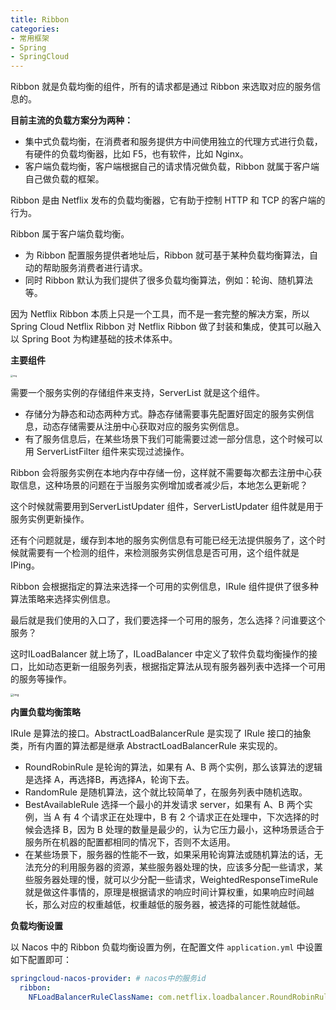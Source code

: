 ```yaml
---
title: Ribbon
categories: 
- 常用框架
- Spring
- SpringCloud
---
```


Ribbon 就是负载均衡的组件，所有的请求都是通过 Ribbon 来选取对应的服务信息的。

**目前主流的负载方案分为两种：**

- 集中式负载均衡，在消费者和服务提供方中间使用独立的代理方式进行负载，有硬件的负载均衡器，比如 F5，也有软件，比如 Nginx。
- 客户端负载均衡，客户端根据自己的请求情况做负载，Ribbon 就属于客户端自己做负载的框架。

Ribbon 是由 Netflix 发布的负载均衡器，它有助于控制 HTTP 和 TCP 的客户端的行为。

Ribbon 属于客户端负载均衡。

- 为 Ribbon 配置服务提供者地址后，Ribbon 就可基于某种负载均衡算法，自动的帮助服务消费者进行请求。
- 同时 Ribbon 默认为我们提供了很多负载均衡算法，例如：轮询、随机算法等。

因为 Netflix Ribbon 本质上只是一个工具，而不是一套完整的解决方案，所以 Spring Cloud Netflix Ribbon 对 Netflix Ribbon 做了封装和集成，使其可以融入以 Spring Boot 为构建基础的技术体系中。

**主要组件**

<img src="https://img-blog.csdnimg.cn/d2ecf9e82137430fa123900844fb0ed5.png" alt="img" style="zoom:25%;" />

需要一个服务实例的存储组件来支持，ServerList 就是这个组件。

- 存储分为静态和动态两种方式。静态存储需要事先配置好固定的服务实例信息，动态存储需要从注册中心获取对应的服务实例信息。
- 有了服务信息后，在某些场景下我们可能需要过滤一部分信息，这个时候可以用 ServerListFilter 组件来实现过滤操作。

Ribbon 会将服务实例在本地内存中存储一份，这样就不需要每次都去注册中心获取信息，这种场景的问题在于当服务实例增加或者减少后，本地怎么更新呢？

这个时候就需要用到ServerListUpdater 组件，ServerListUpdater 组件就是用于服务实例更新操作。

还有个问题就是，缓存到本地的服务实例信息有可能已经无法提供服务了，这个时候就需要有一个检测的组件，来检测服务实例信息是否可用，这个组件就是 IPing。

Ribbon 会根据指定的算法来选择一个可用的实例信息，IRule 组件提供了很多种算法策略来选择实例信息。

最后就是我们使用的入口了，我们要选择一个可用的服务，怎么选择？问谁要这个服务？

这时ILoadBalancer 就上场了，ILoadBalancer 中定义了软件负载均衡操作的接口，比如动态更新一组服务列表，根据指定算法从现有服务器列表中选择一个可用的服务等操作。

<img src="https://img-blog.csdnimg.cn/a8b528619cea4d7998989b1615b6d7e0.png" alt="img" style="zoom:33%;" />

**内置负载均衡策略**

IRule 是算法的接口。AbstractLoadBalancerRule 是实现了 IRule 接口的抽象类，所有内置的算法都是继承 AbstractLoadBalancerRule 来实现的。

- RoundRobinRule 是轮询的算法，如果有 A、B 两个实例，那么该算法的逻辑是选择 A，再选择B，再选择A，轮询下去。
- RandomRule 是随机算法，这个就比较简单了，在服务列表中随机选取。
- BestAvailableRule 选择一个最小的并发请求 server，如果有 A、B 两个实例，当 A 有 4 个请求正在处理中，B 有 2 个请求正在处理中，下次选择的时候会选择 B，因为 B 处理的数量是最少的，认为它压力最小，这种场景适合于服务所在机器的配置都相同的情况下，否则不太适用。
- 在某些场景下，服务器的性能不一致，如果采用轮询算法或随机算法的话，无法充分的利用服务器的资源，某些服务器处理的快，应该多分配一些请求，某些服务器处理的慢，就可以少分配一些请求，WeightedResponseTimeRule 就是做这件事情的，原理是根据请求的响应时间计算权重，如果响应时间越长，那么对应的权重越低，权重越低的服务器，被选择的可能性就越低。

**负载均衡设置**

以 Nacos 中的 Ribbon 负载均衡设置为例，在配置文件 `application.yml` 中设置如下配置即可：

```yaml
springcloud-nacos-provider: # nacos中的服务id
  ribbon:
    NFLoadBalancerRuleClassName: com.netflix.loadbalancer.RoundRobinRule #设置负载均衡策略
```